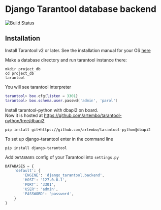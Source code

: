 # Django Tarantool database backend
[![Build Status](https://travis-ci.com/artembo/django-tarantool.svg?branch=master)](https://travis-ci.org/artembo/django-tarantool)

## Installation


Install Tarantool v2 or later. See the installation manual
for your OS [here](https://www.tarantool.io/en/download/)

Make a database directory and run tarantool instance there:

```shell script
mkdir project_db
cd project_db
tarantool
```

You will see tarantool interpreter
```lua
tarantool> box.cfg{listen = 3301}
tarantool> box.schema.user.passwd('admin', 'parol')
```

Install tarantool-python with dbapi2 on board.  
Now it is hosted at https://github.com/artembo/tarantool-python/tree/dbapi2 

```shell script
pip install git+https://github.com/artembo/tarantool-python@dbapi2 
```

To set up django-tarantool enter in the command line 
```shell script
pip install django-tarantool
```

Add ``DATABASES`` config of your Tarantool into ``settings.py``
```python
DATABASES = {
    'default': {
        'ENGINE': 'django_tarantool.backend',
        'HOST': '127.0.0.1',
        'PORT': '3301',
        'USER': 'admin',
        'PASSWORD': 'password',
    }
}
```
